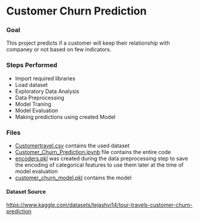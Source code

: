 # Customer Churn Prediction

### Goal
This project predicts if a customer will keep their relationship with companey or not based on few indicators.

### Steps Performed 
* Import required libraries
* Load dataset
* Exploratory Data Analysis
* Data Preprocessing
* Model Traning
* Model Evaluation
* Making predictions using created Model

### Files
* [Customertravel.csv](https://github.com/srivastavaastha/Customer-Churn-Prediction/blob/main/Customertravel.csv) contains the used dataset
* [Customer_Churn_Prediction.ipynb](https://github.com/srivastavaastha/Customer-Churn-Prediction/blob/main/Customer_Churn_Prediction.ipynb) file contains the entire code
* [encoders.pkl](https://github.com/srivastavaastha/Customer-Churn-Prediction/blob/main/encoders.pkl) was created during the data preprocessing step to save the encoding of categorical features to use them later at the time of model evaluation
* [customer_churn_model.pkl](https://github.com/srivastavaastha/Customer-Churn-Prediction/blob/main/customer_churn_model.pkl) contains the model

#### Dataset Source
https://www.kaggle.com/datasets/tejashvi14/tour-travels-customer-churn-prediction

